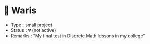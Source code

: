 &#x1F4CC; Waris
===================
- Type : small project
- Status : &#x1F494; (not active)
- Remarks : "My final test in Discrete Math lessons in my college" 
